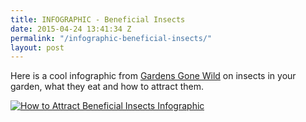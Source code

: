 ```yaml
---
title: INFOGRAPHIC - Beneficial Insects
date: 2015-04-24 13:41:34 Z
permalink: "/infographic-beneficial-insects/"
layout: post
---
```


Here is a cool infographic from [Gardens Gone Wild](http://www.custommade.com/blog/gardens-gone-wild) on insects in your garden, what they eat and how to attract them.

[![How to Attract Beneficial Insects Infographic](/uploads/garden-gone-wild-001.jpg "{{ page.title }}")](/uploads/garden-gone-wild-001.jpg)
